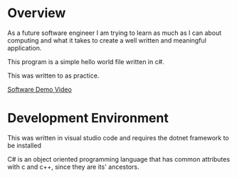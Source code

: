 # Overview

As a future software engineer I am trying to learn as much as I can about computing and what it takes to create a well written and meaningful application.

This program is a simple hello world file written in c#.

This was written to as practice.

[Software Demo Video](https://www.loom.com/share/29fffc38da334c6c956b744ccdadbd4d)

# Development Environment

This was written in visual studio code and requires the dotnet framework to be installed

C# is an object oriented programming language that has common attributes with c and c++, since they are its' ancestors.
